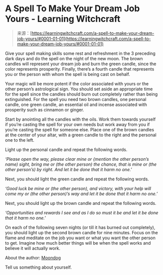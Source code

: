 <!--yml
category: 未分类
date: 2024-06-12 18:16:25
-->

# A Spell To Make Your Dream Job Yours - Learning Witchcraft

> 来源：[https://learningwitchcraft.com/a-spell-to-make-your-dream-job-yours/#0001-01-01](https://learningwitchcraft.com/a-spell-to-make-your-dream-job-yours/#0001-01-01)

Give your spell making skills some rest and refreshment in the 3 preceding dark days and do the spell on the night of the new moon. The brown candles will represent your dream job and burn the green candle, since the color represents prosperity. Finally, there’s a fourth candle that represents you or the person with whom the spell is being cast on behalf.

Your magic will be more potent if the color associated with yours or the other person’s astrological sign. You should set aside an appropriate time for the spell since the candles should burn out completely rather than being extinguished. For the spell you need two brown candles, one personal candle, one green candle, an essential oil and incense associated with prosperity such as cinnamon or ginger.

Start by anointing all the candles with the oils. Work them towards yourself if you’re casting the spell for your own needs but work away from you if you’re casting the spell for someone else. Place one of the brown candles at the center of your altar, with a green candle to the right and the personal one to the left.

Light up the personal candle and repeat the following words.

*‘Please open the way,*
*please clear mine or {mention the other person’s name) sight,*
*bring me or (the other person) the chance,*
*that is mine or (the other person’s) by right.*
*And let it be done that it harm no one.’*

Next, you should light the green candle and repeat the following words.

*‘Good luck be mine or (the other person), and victory,*
*with your help will come my or (the other person)’s way*
*and let it be done that it harm no one.’*

Next, you should light up the brown candle and repeat the following words.

*‘Opportunities and rewards I see*
*and as I do so must it be*
*and let it be done that it harm no one.’*

On each of the following seven nights (or till it has burned out completely), you should light up the second brown candle for nine minutes. Focus on the flame and meditate on the job you want or what you want the other person to get. Imagine how much better things will be when the spell works and believe it will actually work.

About the author: [Moondog](https://learningwitchcraft.com/profile/?tthayer/)

Tell us something about yourself.